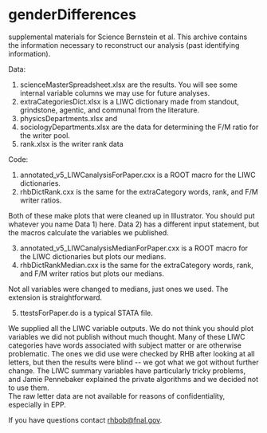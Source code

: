 # genderDifferences
supplemental materials for Science Bernstein et al.
This archive contains the information necessary to reconstruct our analysis (past identifying information).

Data: 
   1) scienceMasterSpreadsheet.xlsx are the results. You will see some internal variable columns we may use for future
   analyses.
   2) extraCategoriesDict.xlsx is a LIWC dictionary made from standout, grindstone, agentic, and communal from the
   literature.
   3) physicsDepartments.xlsx and 
   4) sociologyDepartments.xlsx are the data for determining the F/M ratio for the writer pool.
   5) rank.xlsx is the writer rank data
   
Code:
   1) annotated_v5_LIWCanalysisForPaper.cxx is a ROOT macro for the LIWC dictionaries.
   2) rhbDictRank.cxx is the same for the extraCategory words, rank, and F/M writer ratios.
   
   Both of these make plots that were cleaned up in Illustrator.  You should put whatever you name Data 1) here. Data 2) has a different input statement, but the macros calculate the variables we published.
   
   3) annotated_v5_LIWCanalysisMedianForPaper.cxx is a ROOT macro for the LIWC dictionaries but plots our medians.
   4) rhbDictRankMedian.cxx is the same for the extraCategory words, rank, and F/M writer ratios but plots our medians.
   
   Not all variables were changed to medians, just ones we used.  The extension is straightforward.
   
   5) ttestsForPaper.do is a typical STATA file.
   
   We supplied all the LIWC variable outputs.  We do not think you should plot variables we did not publish without much 
   thought. Many of these LIWC categories have words associated with subject matter or are otherwise problematic. 
   The ones we did use were checked by RHB after looking at all letters, 
   but then the results were blind -- we got what we got without further change.  The LIWC summary variables have 
   particularly tricky problems, and Jamie Pennebaker explained the private algorithms and we decided not to use them.  
   The raw letter data are not available for reasons of confidentiality, especially in EPP. 
   
   If you have questions contact rhbob@fnal.gov.
   

   
